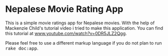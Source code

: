 
Nepalese Movie Rating App 
==

This is a simple movie ratings app for Nepalese movies. With the help of Mackenzie Child's tutorial video i tried to make this application. You can find this tutorial at www.youtube.com/watch?v=0DR5JLZ2Qgg.


Please feel free to use a different markup language if you do not plan to run
<tt>rake doc:app</tt>.

